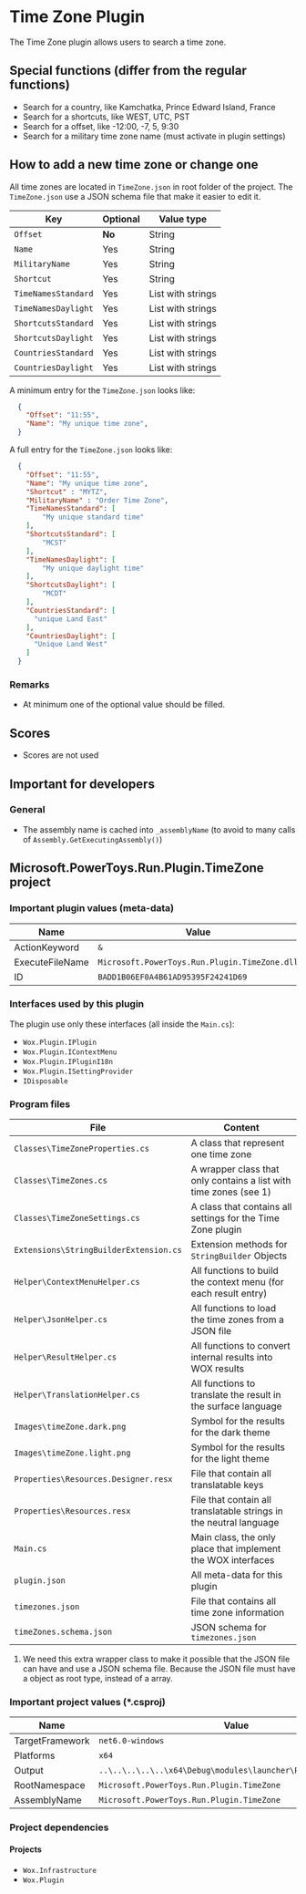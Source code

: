 # Time Zone Plugin

The Time Zone plugin allows users to search a time zone.

## Special functions (differ from the regular functions)

* Search for a country, like Kamchatka, Prince Edward Island, France
* Search for a shortcuts, like WEST, UTC, PST
* Search for a offset, like -12:00, -7, 5, 9:30
* Search for a military time zone name (must activate in plugin settings)

## How to add a new time zone  or change one

All time zones are located in `TimeZone.json` in root folder of the project.
The `TimeZone.json` use a JSON schema file that make it easier to edit it.

| Key                 | Optional | Value type        |
| ------------------- | -------- | ----------------- |
| `Offset`            | **No**   | String            |
| `Name`              | Yes      | String            |
| `MilitaryName`      | Yes      | String            |
| `Shortcut`          | Yes      | String            |
| `TimeNamesStandard` | Yes      | List with strings |
| `TimeNamesDaylight` | Yes      | List with strings |
| `ShortcutsStandard` | Yes      | List with strings |
| `ShortcutsDaylight` | Yes      | List with strings |
| `CountriesStandard` | Yes      | List with strings |
| `CountriesDaylight` | Yes      | List with strings |

A minimum entry for the `TimeZone.json` looks like:

```json
  {
    "Offset": "11:55",
    "Name": "My unique time zone",
  }
```

A full entry for the `TimeZone.json` looks like:

```json
  {
    "Offset": "11:55",
    "Name": "My unique time zone",
    "Shortcut" : "MYTZ",
    "MilitaryName" : "Order Time Zone",
    "TimeNamesStandard": [
        "My unique standard time"
    ],
    "ShortcutsStandard": [
        "MCST"
    ],
    "TimeNamesDaylight": [
        "My unique daylight time"
    ],
    "ShortcutsDaylight": [
        "MCDT"
    ],
    "CountriesStandard": [
      "unique Land East"
    ],
    "CountriesDaylight": [
      "Unique Land West"
    ]
  }
```

### Remarks

* At minimum one of the optional value should be filled.

## Scores

* Scores are not used

## Important for developers

### General

* The assembly name is cached into `_assemblyName` (to avoid to many calls of `Assembly.GetExecutingAssembly()`)

## Microsoft.PowerToys.Run.Plugin.TimeZone project

### Important plugin values (meta-data)

| Name            | Value                                                |
| --------------- | ---------------------------------------------------- |
| ActionKeyword   | `&`                                                  |
| ExecuteFileName | `Microsoft.PowerToys.Run.Plugin.TimeZone.dll`        |
| ID              | `BADD1B06EF0A4B61AD95395F24241D69`                   |

### Interfaces used by this plugin

The plugin use only these interfaces (all inside the `Main.cs`):

* `Wox.Plugin.IPlugin`
* `Wox.Plugin.IContextMenu`
* `Wox.Plugin.IPluginI18n`
* `Wox.Plugin.ISettingProvider`
* `IDisposable`

### Program files

| File                                   | Content                                                                 |
| -------------------------------------- | ----------------------------------------------------------------------- |
| `Classes\TimeZoneProperties.cs`        | A class that represent one time zone                                    |
| `Classes\TimeZones.cs`                 | A wrapper class that only contains a list with time zones  (see 1)      |
| `Classes\TimeZoneSettings.cs`          | A class that contains all settings for the Time Zone plugin             |
| `Extensions\StringBuilderExtension.cs` | Extension methods for `StringBuilder` Objects                           |
| `Helper\ContextMenuHelper.cs`          | All functions to build the context menu (for each result entry)         |
| `Helper\JsonHelper.cs`                 | All functions to load the time zones from a JSON file                   |
| `Helper\ResultHelper.cs`               | All functions to convert internal results into WOX results              |
| `Helper\TranslationHelper.cs`          | All functions to translate the result in the surface language           |
| `Images\timeZone.dark.png`             | Symbol for the results for the dark theme                               |
| `Images\timeZone.light.png`            | Symbol for the results for the light theme                              |
| `Properties\Resources.Designer.resx`   | File that contain all translatable keys                                 |
| `Properties\Resources.resx`            | File that contain all translatable strings in the neutral language      |
| `Main.cs`                              | Main class, the only place that implement the WOX interfaces            |
| `plugin.json`                          | All meta-data for this plugin                                           |
| `timezones.json`                       | File that contains all time zone information                            |
| `timeZones.schema.json`                | JSON schema for `timezones.json`                                        |

1. We need this extra wrapper class to make it possible that the JSON file can have and use a JSON schema file.
Because the JSON file must have a object as root type, instead of a array.

### Important project values (*.csproj)

| Name            | Value                                                         |
| --------------- | ------------------------------------------------------------- |
| TargetFramework | `net6.0-windows`                                              |
| Platforms       | `x64`                                                         |
| Output          | `..\..\..\..\..\x64\Debug\modules\launcher\Plugins\TimeZone\` |
| RootNamespace   | `Microsoft.PowerToys.Run.Plugin.TimeZone`                     |
| AssemblyName    | `Microsoft.PowerToys.Run.Plugin.TimeZone`                     |

### Project dependencies

#### Projects

* `Wox.Infrastructure`
* `Wox.Plugin`